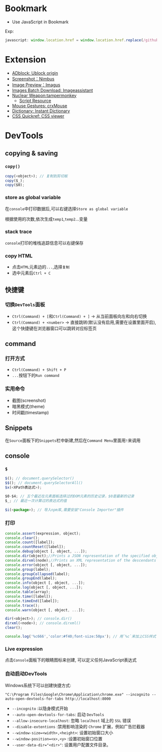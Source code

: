 # Bookmark

* Use JavaScript in Bookmark

Exp:
```js
javascript: window.location.href = window.location.href.replace(/github(1s)?.com/, (match, p1) =>  p1 ? 'github.com' : 'github1s.com')
```

# Extension

* [ADblock: Ublock origin](https://chrome.google.com/webstore/detail/ublock-origin/cjpalhdlnbpafiamejdnhcphjbkeiagm)
* [Screenshot：Nimbus](https://chrome.google.com/webstore/detail/nimbus-screenshot-screen/bpconcjcammlapcogcnnelfmaeghhagj?utm_source=chrome-ntp-icon)
* [Image Preview：Imagus](https://chrome.google.com/webstore/detail/imagus/immpkjjlgappgfkkfieppnmlhakdmaab/related)
* [Images Batch Download: Imageassistant](https://chrome.google.com/webstore/detail/imageassistant-batch-imag/dbjbempljhcmhlfpfacalomonjpalpko)
* [Nuclear Weapon:tampermonkey](https://chrome.google.com/webstore/detail/tampermonkey/dhdgffkkebhmkfjojejmpbldmpobfkfo)
  * [Script Resource](https://greasyfork.org/)
* [Mouse Gestures: crxMouse](https://chrome.google.com/webstore/detail/crxmouse-chrome-gestures/jlgkpaicikihijadgifklkbpdajbkhjo)
* [Dictionary: Instant Dictionary](https://chrome.google.com/webstore/detail/instant-dictionary-by-goo/mfembjnmeainjncdflaoclcjadfhpoim)
* [CSS Quickref: CSS viewer](https://chrome.google.com/webstore/detail/cssviewer/ggfgijbpiheegefliciemofobhmofgce)

# DevTools

## copying & saving

### `copy()`

```javascript
copy(<object>); // 复制到剪切板
copy($_);
copy($0);
```

### store as global variable

在`console`中打印数据后,可以右键选择`Store as global variable`

根据使用的次数,依次生成`temp1`,`temp2`...变量

### stack trace

`console`打印的堆栈追踪信息可以右键保存

### copy HTML

* 点击`HTML`元素边的`...`,选择`复制`
* 选中元素后`Ctrl + C`

## 快捷键

### 切换`DevTools`面板

* `Ctrl(Command) + [`和`Ctrl(Command) + ]` -> 从当前面板向左和向右切换
* `Ctrl(Command) + <number>` -> 直接跳转(默认没有启用,需要在设置里面开启),这个快捷键在浏览器窗口可以跳转对应标签页

## command

### 打开方式

* `Ctrl(Command) + Shift + P`
* `...`按钮下的`Run command`

### 实用命令

* 截图(screenshot)
* 暗黑模式(theme)
* 时间戳(timestamp)

## Snippets

在`Source`面板下的`Snippets`栏中新建,然后在`Command Menu`里面用`!`来调用

## console

### `$`

```javascript
$(); // document.querySelector()
$$(); // document.querySelectorAll()
$x(<XPath表达式>); 

$0-$4; // 五个最近在元素面板选择过的DOM元素的历史记录，$0是最新的记录
$_; // 最近一次计算过的表达式的值
   
$i(<package>); // 导入npm库,需要安装"Console Importer"插件
```

### 打印

```javascript
console.assert(expression, object);
console.clear();
console.count([label]);
console.countReset([label]);
console.debug(object [, object, ...]);
console.dir(object);//Prints a JSON representation of the specified object
console.dirxml(node);//Prints an XML representation of the descendants of node.
console.error(object [, object, ...]);
console.group(label);
console.groupCollapsed(label);
console.groupEnd(label);
console.info(object [, object, ...]);
console.log(object [, object, ...]);
console.table(array);
console.time([label]);
console.timeEnd([label]);
console.trace();
console.warn(object [, object, ...]);

dir(<object>); // console.dir()
dirxml(<node>); // console.dirxml()
clear();

console.log('%c666','color:#f40;font-size:50px'); // 用`%c`来加上CSS样式
```

### Live expression

点击`Console`面板下的眼睛图标来创建, 可以定义任何JavaScript表达式

### 自动启动DevTools

Windows系统下可以创建快捷方式:

`"C:\Program Files\Google\Chrome\Application\chrome.exe" --incognito --auto-open-devtools-for-tabs http://localhost:8000`

* `--incognito` :以隐身模式开始
* `--auto-open-devtools-for-tabs`: 启动 `DevTools`
* `--allow-insecure-localhost`: 忽略 `localhost` 域上的 `SSL` 错误
* `--disable-extentions` :禁用影响渲染的 `Chrome` 扩展，例如广告拦截器
* `--window-size=<width>,<height>`: 设置初始窗口大小
* `--window-position=<x>,<y>` :设置初始窗口位置
* `--user-data-dir="<dir>"`: 设置用户配置文件目录。
